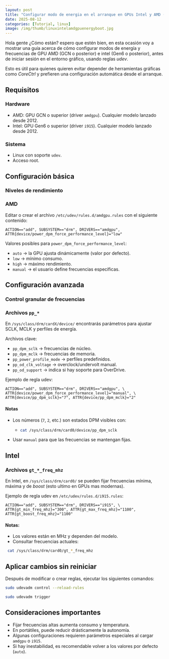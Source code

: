 ```yaml
---
layout: post
title: "Configurar modo de energia en el arranque en GPUs Intel y AMD (Linux)"
date: 2025-08-12
categories: [Tutorial, linux]
image: /img/thumb/linuxintelamdgpuenergyboot.jpg
---
```


Hola gente ¿Cómo están? espero que estén bien, en esta ocasión voy a mostrar una guía acerca de cómo configurar modos de energía y frecuencias de GPU AMD (GCN o posterior) e intel (Gen6 o posterior),  antes de iniciar sesión en el entorno gráfico, usando reglas *udev*.

Esto es útil para quienes quieren evitar depender de herramientas gráficas como *CoreCtrl* y prefieren una configuración automática desde el arranque.


## Requisitos

### Hardware

- AMD: GPU GCN o superior (driver `amdgpu`).
  Cualquier modelo lanzado desde 2012.
- Intel: GPU Gen6 o superior (driver `i915`).
  Cualquier modelo lanzado desde 2012.

### Sistema

- Linux con soporte `udev`.
- Acceso root.

## Configuración básica
### Niveles de rendimiento

### AMD

Editar o crear el archivo `/etc/udev/rules.d/amdgpu.rules` con el siguiente contenido:

```udev
ACTION=="add", SUBSYSTEM=="drm", DRIVERS=="amdgpu", ATTR{device/power_dpm_force_performance_level}="low"
```

Valores posibles para `power_dpm_force_performance_level`:

* `auto` → la GPU ajusta dinámicamente (valor por defecto).
* `low` → mínimo consumo.
* `high` → máximo rendimiento.
* `manual` → el usuario define frecuencias específicas.

## Configuración avanzada
### Control granular de frecuencias

### Archivos `pp_*`

En `/sys/class/drm/cardX/device/` encontrarás parámetros para ajustar SCLK, MCLK y perfiles de energía.

Archivos clave:

* `pp_dpm_sclk` → frecuencias de núcleo.
* `pp_dpm_mclk` → frecuencias de memoria.
* `pp_power_profile_mode` → perfiles predefinidos.
* `pp_od_clk_voltage` → overclock/undervolt manual.
* `pp_od_support` → indica si hay soporte para OverDrive.

Ejemplo de regla udev:

```udev
ACTION=="add", SUBSYSTEM=="drm", DRIVERS=="amdgpu", \
ATTR{device/power_dpm_force_performance_level}="manual", \
ATTR{device/pp_dpm_sclk}="7", ATTR{device/pp_dpm_mclk}="2"
```

#### Notas
- Los números (`7`, `2`, etc.) son estados DPM visibles con:
  - ```bash
    cat /sys/class/drm/card0/device/pp_dpm_sclk
    ```
  
- Usar `manual` para que las frecuencias se mantengan fijas.

## Intel
### Archivos `gt_*_freq_mhz`

En Intel, en `/sys/class/drm/card0/` se pueden fijar frecuencias mínima, máxima y de *boost* (esto ultimo en GPUs mas modernas).

Ejemplo de regla udev en `/etc/udev/rules.d/i915.rules`:

```udev
ACTION=="add", SUBSYSTEM=="drm", DRIVERS=="i915", \
ATTR{gt_min_freq_mhz}="300", ATTR{gt_max_freq_mhz}="1100", ATTR{gt_boost_freq_mhz}="1100"
```

#### Notas:

 * Los valores están en MHz y dependen del modelo.
 * Consultar frecuencias actuales:

```bash
 cat /sys/class/drm/card0/gt_*_freq_mhz
```

## Aplicar cambios sin reiniciar

Después de modificar o crear reglas, ejecutar los siguientes comandos:

```bash
sudo udevadm control --reload-rules
```

```bash
sudo udevadm trigger
```

## Consideraciones importantes

- Fijar frecuencias altas aumenta consumo y temperatura.
- En portátiles, puede reducir drásticamente la autonomía.
- Algunas configuraciones requieren parámetros especiales al cargar `amdgpu` o `i915`.
- Si hay inestabilidad, es recomendable volver a los valores por defecto (`auto`).